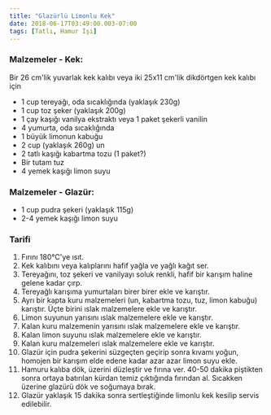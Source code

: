 ```yaml
---
title: "Glazürlü Limonlu Kek"
date: 2018-06-17T03:49:00.003-07:00
tags: [Tatlı, Hamur İşi]
---
```


### Malzemeler - Kek:

Bir 26 cm'lik yuvarlak kek kalıbı veya iki 25x11 cm'lik dikdörtgen kek kalıbı için

- 1 cup tereyağı, oda sıcaklığında (yaklaşık 230g)
- 1 cup toz şeker (yaklaşık 200g)
- 1 çay kaşığı vanilya ekstraktı veya 1 paket şekerli vanilin
- 4 yumurta, oda sıcaklığında
- 1 büyük limonun kabuğu
- 2 cup (yaklaşık 260g) un
- 2 tatlı kaşığı kabartma tozu (1 paket?)
- Bir tutam tuz
- 4 yemek kaşığı limon suyu

### Malzemeler - Glazür:

- 1 cup pudra şekeri (yaklaşık 115g)
- 2-4 yemek kaşığı limon suyu

### Tarifi

1. Fırını 180°C'ye ısıt.
2. Kek kalıbını veya kalıplarını hafif yağla ve yağlı kağıt ser.
3. Tereyağını, toz şekeri ve vanilyayı soluk renkli, hafif bir karışım haline gelene kadar çırp.
4. Tereyağlı karışıma yumurtaları birer birer ekle ve karıştır.
5. Ayrı bir kapta kuru malzemeleri (un, kabartma tozu, tuz, limon kabuğu) karıştır. Üçte birini ıslak malzemelere ekle ve karıştır.
6. Limon suyunun yarısını ıslak malzemelere ekle ve karıştır.
7. Kalan kuru malzemenin yarısını ıslak malzemelere ekle ve karıştır.
8. Kalan limon suyunu ıslak malzemelere ekle ve karıştır.
9. Kalan kuru malzemeleri ıslak malzemelere ekle ve karıştır.
10. Glazür için pudra şekerini süzgeçten geçirip sonra kıvamı yoğun, homojen bir karışım elde edene kadar azar azar limon suyu ekle.
11. Hamuru kalıba dök, üzerini düzleştir ve fırına ver. 40-50 dakika piştikten sonra ortaya batırılan kürdan temiz çıktığında fırından al. Sıcakken üzerine glazürü dök ve soğumaya bırak.
12. Glazür yaklaşık 15 dakika sonra sertleştiğinde limonlu kek kesilip servis edilebilir.
